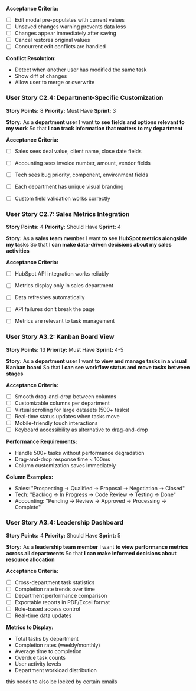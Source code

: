 **Acceptance Criteria:**
- [ ] Edit modal pre-populates with current values
- [ ] Unsaved changes warning prevents data loss
- [ ] Changes appear immediately after saving
- [ ] Cancel restores original values
- [ ] Concurrent edit conflicts are handled

**Conflict Resolution:**
- Detect when another user has modified the same task
- Show diff of changes
- Allow user to merge or overwrite

### **User Story C2.4: Department-Specific Customization**
**Story Points:** 8
**Priority:** Must Have
**Sprint:** 3

**Story:**
As a **department user**
I want **to see fields and options relevant to my work**
So that **I can track information that matters to my department**

**Acceptance Criteria:**
- [ ] Sales sees deal value, client name, close date fields
- [ ] Accounting sees invoice number, amount, vendor fields
- [ ] Tech sees bug priority, component, environment fields
- [ ] Each department has unique visual branding
- [ ] Custom field validation works correctly


### **User Story C2.7: Sales Metrics Integration**
**Story Points:** 4
**Priority:** Should Have
**Sprint:** 4

**Story:**
As a **sales team member**
I want **to see HubSpot metrics alongside my tasks**
So that **I can make data-driven decisions about my sales activities**

**Acceptance Criteria:**
- [ ] HubSpot API integration works reliably
- [ ] Metrics display only in sales department
- [ ] Data refreshes automatically
- [ ] API failures don't break the page
- [ ] Metrics are relevant to task management


### **User Story A3.2: Kanban Board View**
**Story Points:** 13
**Priority:** Must Have
**Sprint:** 4-5

**Story:**
As a **department user**
I want **to view and manage tasks in a visual Kanban board**
So that **I can see workflow status and move tasks between stages**

**Acceptance Criteria:**
- [ ] Smooth drag-and-drop between columns
- [ ] Customizable columns per department
- [ ] Virtual scrolling for large datasets (500+ tasks)
- [ ] Real-time status updates when tasks move
- [ ] Mobile-friendly touch interactions
- [ ] Keyboard accessibility as alternative to drag-and-drop

**Performance Requirements:**
- Handle 500+ tasks without performance degradation
- Drag-and-drop response time < 100ms
- Column customization saves immediately

**Column Examples:**
- Sales: "Prospecting → Qualified → Proposal → Negotiation → Closed"
- Tech: "Backlog → In Progress → Code Review → Testing → Done"
- Accounting: "Pending → Review → Approved → Processing → Complete"


### **User Story A3.4: Leadership Dashboard**
**Story Points:** 4
**Priority:** Should Have
**Sprint:** 5

**Story:**
As a **leadership team member**
I want **to view performance metrics across all departments**
So that **I can make informed decisions about resource allocation**

**Acceptance Criteria:**
- [ ] Cross-department task statistics
- [ ] Completion rate trends over time
- [ ] Department performance comparison
- [ ] Exportable reports in PDF/Excel format
- [ ] Role-based access control
- [ ] Real-time data updates

**Metrics to Display:**
- Total tasks by department
- Completion rates (weekly/monthly)
- Average time to completion
- Overdue task counts
- User activity levels
- Department workload distribution

this needs to also be locked by certain emails 



